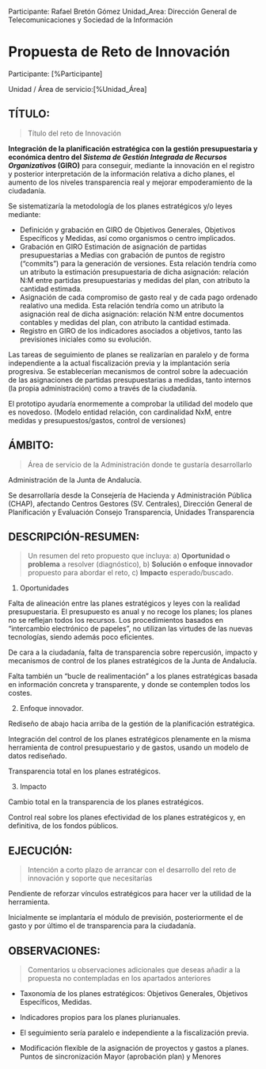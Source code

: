 Participante:  Rafael Bretón Gómez
Unidad_Area:   Dirección General de Telecomunicaciones y Sociedad de la Información

# Propuesta de Reto de Innovación


Participante: [%Participante]

Unidad / Área de servicio:[%Unidad_Área]



## TÍTULO:

>	Título del reto de Innovación

**Integración de la planificación estratégica con la gestión presupuestaria y económica dentro del _Sistema de Gestión Integrada de Recursos Organizativos_ (GIRO)** para conseguir, mediante la innovación en el registro y posterior interpretación de la información relativa a dicho planes, el aumento de los niveles transparencia real y mejorar empoderamiento de la ciudadanía.

Se sistematizaría la metodología de los planes estratégicos y/o leyes mediante:

- Definición y grabación en GIRO de Objetivos Generales, Objetivos Específicos y Medidas, así como organismos o centro implicados.
- Grabación en GIRO Estimación de asignación de partidas presupuestarias a Medias con grabación de puntos de registro (“commits”) para la generación de versiones. Esta relación tendría como un atributo la estimación presupuestaria de dicha asignación: relación N:M entre partidas presupuestarias y medidas del plan, con atributo la cantidad estimada.
- Asignación de cada compromiso de gasto real y de cada pago ordenado realativo una medida. Esta relación tendría como un atributo la asignación real de dicha asignación: relación N:M entre documentos contables  y medidas del plan, con atributo la cantidad estimada.
- Registro en GIRO de los indicadores asociados a objetivos, tanto las previsiones iniciales como su evolución.

 

Las tareas de seguimiento de planes se realizarían en paralelo y de forma independiente a la actual fiscalización previa y la implantación sería progresiva. Se establecerían mecanismos de control sobre la adecuación de las asignaciones de partidas presupuestarias a medidas, tanto internos (la propia administración) como a través de la ciudadanía.

El prototipo ayudaría enormemente a comprobar la utilidad del modelo que es novedoso. (Modelo entidad relación, con cardinalidad NxM, entre medidas y presupuestos/gastos, control de versiones) 

## ÁMBITO:

>	Área de servicio de la Administración donde te gustaría desarrollarlo

Administración de la Junta de Andalucía.

Se desarrollaría desde la Consejería de Hacienda y Administración Pública (CHAP), afectando Centros Gestores (SV. Centrales), Dirección General de Planificación y Evaluación Consejo Transparencia, Unidades Transparencia

## DESCRIPCIÓN-RESUMEN:

>	Un resumen del reto propuesto que incluya: a) **Oportunidad o problema** a resolver (diagnóstico), b) **Solución o enfoque innovador** propuesto para abordar el reto, c) **Impacto** esperado/buscado.

1. Oportunidades

Falta de alineación entre las planes estratégicos y leyes con la realidad presupuestaria. El presupuesto es anual y no recoge los planes; los planes no se reflejan todos los recursos. Los procedimientos basados en “intercambio electrónico de papeles”, no utilizan las virtudes de las nuevas tecnologías, siendo además poco eficientes.

De cara a la ciudadanía, falta de transparencia sobre repercusión, impacto y mecanismos de control de los planes estratégicos de la Junta de Andalucía.

Falta también un “bucle de realimentación” a los planes estratégicas basada en información concreta y transparente, y donde se contemplen todos los costes.

2. Enfoque innovador.

Rediseño de abajo hacia arriba de la gestión de la planificación estratégica.

Integración del control de los planes estratégicos plenamente en la misma herramienta de control presupuestario y de gastos, usando un modelo de datos rediseñado.

Transparencia total en los planes estratégicos.

3. Impacto

Cambio total en la transparencia de los planes estratégicos.

Control real sobre los planes efectividad de los planes estratégicos y, en definitiva, de los fondos públicos.

## EJECUCIÓN:

>	Intención a corto plazo de arrancar con el desarrollo del reto de innovación y soporte que necesitarías

Pendiente de reforzar vínculos estratégicos para hacer ver la utilidad de la herramienta. 

Inicialmente se implantaría el módulo de previsión, posteriormente el de gasto y por último el de transparencia para la ciudadanía.

## OBSERVACIONES:

>	Comentarios u observaciones adicionales que deseas añadir a la propuesta no contempladas en los apartados anteriores

- Taxonomía de los planes estratégicos: Objetivos Generales, Objetivos Específicos, Medidas.

- Indicadores propios para los planes plurianuales.

- El seguimiento sería paralelo e independiente a la fiscalización previa.

- Modificación flexible de la asignación de proyectos y gastos a planes. Puntos de sincronización Mayor (aprobación plan) y Menores

